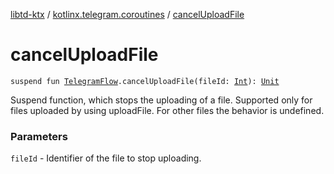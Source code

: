 [libtd-ktx](../index.md) / [kotlinx.telegram.coroutines](index.md) / [cancelUploadFile](./cancel-upload-file.md)

# cancelUploadFile

`suspend fun `[`TelegramFlow`](../kotlinx.telegram.core/-telegram-flow/index.md)`.cancelUploadFile(fileId: `[`Int`](https://kotlinlang.org/api/latest/jvm/stdlib/kotlin/-int/index.html)`): `[`Unit`](https://kotlinlang.org/api/latest/jvm/stdlib/kotlin/-unit/index.html)

Suspend function, which stops the uploading of a file. Supported only for files uploaded by using
uploadFile. For other files the behavior is undefined.

### Parameters

`fileId` - Identifier of the file to stop uploading.